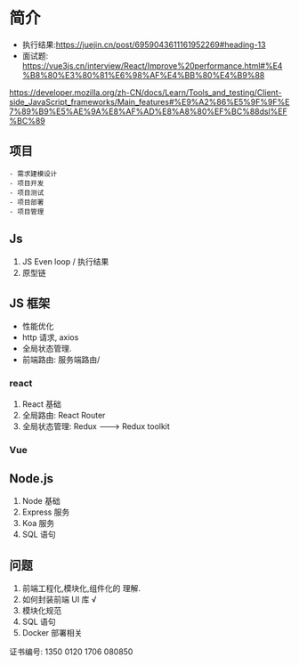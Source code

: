 # 简介

-   执行结果:https://juejin.cn/post/6959043611161952269#heading-13
-   面试题: https://vue3js.cn/interview/React/Improve%20performance.html#%E4%B8%80%E3%80%81%E6%98%AF%E4%BB%80%E4%B9%88

https://developer.mozilla.org/zh-CN/docs/Learn/Tools_and_testing/Client-side_JavaScript_frameworks/Main_features#%E9%A2%86%E5%9F%9F%E7%89%B9%E5%AE%9A%E8%AF%AD%E8%A8%80%EF%BC%88dsl%EF%BC%89

## 项目

    - 需求建模设计
    - 项目开发
    - 项目测试
    - 项目部署
    - 项目管理

## Js

1. JS Even loop / 执行结果
2. 原型链

## JS 框架

-   性能优化
-   http 请求, axios
-   全局状态管理.
-   前端路由: 服务端路由/

### react

1. React 基础
2. 全局路由: React Router
3. 全局状态管理: Redux ---> Redux toolkit

### Vue

## Node.js

1. Node 基础
2. Express 服务
3. Koa 服务
4. SQL 语句

## 问题

1. 前端工程化,模块化,组件化的 理解.
2. 如何封装前端 UI 库 √
3. 模块化规范
4. SQL 语句
5. Docker 部署相关

证书编号: 1350 0120 1706 080850
